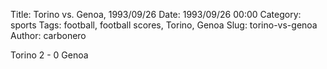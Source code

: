 Title: Torino vs. Genoa, 1993/09/26
Date: 1993/09/26 00:00
Category: sports
Tags: football, football scores, Torino, Genoa
Slug: torino-vs-genoa
Author: carbonero


Torino 2 - 0 Genoa
